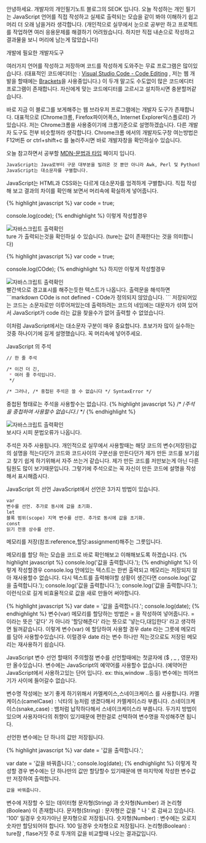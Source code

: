 안녕하세요.
개발자의 개인필기노트 블로그의 SEOK 입니다.
오늘 작성하는 개인 필기는 JavaScript 언어를 직접 작성하고 실제로 출력되는 모습을 같이 봐야
이해하기 쉽고 머리 더 오래 남을거라 생각합니다. 
(개인적으로 실무에서 눈으로 공부만 하고 프로젝트를 작업하면 여러 응용문제를 해결하기 어려웠습니다.
하지만 직접 내손으로 작성하고 결과물을 보니 머리에 남는게 많았습니다)

개발에 필요한 개발자도구

여러가지 언어를 작성하고 저장하며 코드를 작성하게 도와주는 무료 프로그램은 많이있습니다.
(대표적인 코드에디터는 : <a href="https://code.visualstudio.com/" target="_blank">Visual Studio Code - Code Editing</a> , 저는 웹 개발을 할때에는 <a href="http://brackets.io/" target="_blank">Brackets</a>을 사용중입니다.)
이 두개 말고도 수도없이 많은 코드에디터 프로그램이 존재합니다.
자신에게 맞는 코드에디터를 고르시고 설치하시면 충분할꺼같습니다.

바로 지금 이 블로그를 보게해주는 웹 브라우저 프로그램에는 개발자 도구가 존재합니다.
대표적으로 (Chrome크롬, Firefox파이어폭스, Internet Explorer익스플로러) 가 있습니다.
저는 Chrome크롬을 사용중이기에 크롬기준으로 설명하겠습니다. 다른 개발자 도구도 전부 비슷할꺼라 생각합니다. 
Chrome크롬 에서의 개발자도구창 여는방법은 F12버튼 or ctrl+shift+c 를 눌러주시면 바로 개발자창을 확인하실수 있습니다.

오늘 참고하면서 공부할 <a href="https://developer.mozilla.org/ko/docs/Web/JavaScript/Guide/Values,_variables,_and_literals" target="_blank">MDN-문법과 타입</a> 페이지 입니다.

```markdown
JavaScript는 Java로부터 구문 대부분을 빌려온 것 뿐만 아니라 Awk, Perl 및 Python의 영향도 받았습니다.
JavaScript는 대소문자를 구별합니다.
```
JavaScript는 HTML과 CSS와는 다르게 대소문자를 엄격하게 구별합니다.
직접 작성해 보고 결과의 차이를 확인해 보면서 머리속에 확실하게 넣어줍니다.

{% highlight javascript %}
var code = true;

console.log(code);
{% endhighlight %}
이렇게 작성할경우

<div class="img-box">
  <img src="{{ site.baseurl }}/static/img/post/2018-08-26-1.png" alt="자바스크립트 출력확인" />
</div>
ture 가 출력되는것을 확인하실 수 있습니다. (ture는 값이 존재한다는 것을 의미합니다)

{% highlight javascript %}
var code = true;

console.log(COde);
{% endhighlight %}
하지만 이렇게 작성할경우

<div class="img-box">
  <img src="{{ site.baseurl }}/static/img/post/2018-08-26-2.png" alt="자바스크립트 출력확인" />
</div>
빨간색으로 경고표시를 해주는듯한 텍스트가 나옵니다.
출력문을 해석하면
```markdown
COde is not defined - COde가 정의되지 않았습니다.
```
저장되어있는 코드는 소문자로만 이루어져있는데
출력하려는 코드의 네임에는 대문자가 섞여 있어서 JavaScript가 code 라는 값을 찾을수가 없어 출력할 수 없었습니다.

이처럼 JavaScript에서는 대소문자 구분이 매우 중요합니다. 초보가자 많이 실수하는 것중 하나이기에 길게 설명했습니다.
꼭 머리속에 넣어주세요.

JavaScript 의 주석
```markdown
// 한 줄 주석

/* 이건 더 긴,
 * 여러 줄 주석입니다.
 */

/* 그러나, /* 중첩된 주석은 쓸 수 없습니다 */ SyntaxError */
```
중첩된 형태로는 주석을 사용할수는 없습니다.
{% highlight javascript %}
/*
  /*주석을 중첩하여 사용할수 없습니다.*/
*/
{% endhighlight %}
<div class="img-box">
  <img src="{{ site.baseurl }}/static/img/post/2018-08-26-3.png" alt="자바스크립트 출력확인" />
</div>
보시다 시피 문법오류가 나옵니다.

주석은 자주 사용됩니다.
개인적으로 실무에서 사용할때는 해당 코드의 변수(저장된)값의 설명을 적는다던가
코드와 코드사이의 구분선을 만든다던가
제가 만든 코드를 보기쉽고 찾기 쉽게 하기위해서 자주 쓰는거 같습니다.
제가 만든 코드를 저만보는게 아닌 다른 팀원도 많이 보기때문입니다.
그렇기에 주석으로는 꼭 자신이 만든 코드에 설명을 작성해서 표시해줍시다.

JavaScript 의 선언
JavaScript에서 선언은 3가지 방법이 있습니다.

```markdown
var
변수를 선언. 추가로 동시에 값을 초기화.
let
블록 범위(scope) 지역 변수를 선언. 추가로 동시에 값을 초기화.
const
읽기 전용 상수를 선언.
```
메모리를 저장(참조:reference,할당:assignment)해주는 그릇입니다.

메모리를 할당 하는 모습을 코드로 바로 확인해보고 이해해보도록 하겠습니다.
{% highlight javascript %}
console.log('값을 출력합니다.');
{% endhighlight %}
이렇게 작성할경우 console.log 안에있는 텍스트는 한번 출력되고 메모리는 저장되지 않아 재사용할수 없습니다.
다시 텍스트를 출력해야할 상황이 생긴다면
console.log('값을 출력합니다.');
console.log('값을 출력합니다.');
console.log('값을 출력합니다.');
이런식으로 길게 비효율적으로 값을 새로 만들어 써야합니다.

{% highlight javascript %}
var date = '값을 출력합니다.';
console.log(date);
{% endhighlight %}
변수(var) 메모리를 할당하는 방법은 = 을 작성하여 넣어줍니다.
= 이라는 뜻은 '같다' 가 아니라 '할당해준다' 라는 뜻으로 '넣는다,대입한다' 라고 생각하면 될꺼같습니다.
이렇게 변수(var) 에 할당하여 사용할 경우 date 라는 그릇에 메모리를 담아 사용할수있습니다.
이럴경우 date 라는 변수 하나만 적는것으로도 저장된 메모리는 재사용하기 쉽습니다.

JavaScript 변수 선언 할때의 주의할점
변수를 선언할때에는 첫글자에 ($ , _ , 영문자) 만 올수있습니다.
변수에는 JavaScript의 예약어를 사용할수 없습니다. (예약어란 JavaScript에서 사용하고있는 단어 입니다. ex: this,window ..등등)
변수에는 띄어쓰기가 사이에 들어갈수 없습니다.

변수명 작성에는 보기 좋게 하기위해서 카멜케이스,스네이크케이스 를 사용합니다.
카멜케이스(camelCase) : 낙타의 능처럼 생겼다해서 카멜케이스라 부릅니다.
스네이크케이스(snake_case) : 뱀처럼 납작하다해서 스네이크케이스라 부릅니다.
두가지 방법이 있으며 사용자마다의 취향이 있기때문에 편한걸로 선택하여 변수명을 작성해주면 됩니다.

선언한 변수에는 단 하나의 값만 저장됩니다.

{% highlight javascript %}
var date = '값을 출력합니다.';

var date = '값을 바꿔줍니다.';
console.log(date);
{% endhighlight %}
이렇게 작성할 경우 변수에는 단 하나만의 값만 할당할수 있기때문에 맨 마지막에 작성한 변수값만 저장하여 출력합니다.
```markdown
값을 바꿔줍니다.
```

변수에 저장할 수 있는 데이터형
문자형(String) 과 숫자형(Number) 과 논리형(Boolean) 이 존재합니다.
문자형(String) : 문자형은 값을 " 나 ' 로 감싸고 있습니다. '100' 일경우 숫자가아닌 문자형으로 저장됩니다.
숫자형(Number) : 변수에는 오로지 숫자만 할당되어야 합니다. 100 일경우 숫자형으로 저장됩니다.
논리형(Boolean) : ture참 , flase거짓 주로 두개의 값을 비교할때 나오는 결과값입니다.
